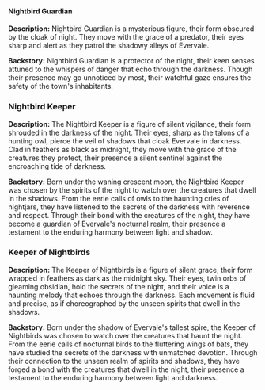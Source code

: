 ﻿#### Nightbird Guardian

**Description:** Nightbird Guardian is a mysterious figure, their form obscured by the cloak of night. They move with the grace of a predator, their eyes sharp and alert as they patrol the shadowy alleys of Evervale.

**Backstory:** Nightbird Guardian is a protector of the night, their keen senses attuned to the whispers of danger that echo through the darkness. Though their presence may go unnoticed by most, their watchful gaze ensures the safety of the town's inhabitants.

### Nightbird Keeper

**Description:** The Nightbird Keeper is a figure of silent vigilance, their form shrouded in the darkness of the night. Their eyes, sharp as the talons of a hunting owl, pierce the veil of shadows that cloak Evervale in darkness. Clad in feathers as black as midnight, they move with the grace of the creatures they protect, their presence a silent sentinel against the encroaching tide of darkness.

**Backstory:** Born under the waning crescent moon, the Nightbird Keeper was chosen by the spirits of the night to watch over the creatures that dwell in the shadows. From the eerie calls of owls to the haunting cries of nightjars, they have listened to the secrets of the darkness with reverence and respect. Through their bond with the creatures of the night, they have become a guardian of Evervale's nocturnal realm, their presence a testament to the enduring harmony between light and shadow.

### Keeper of Nightbirds

**Description:** The Keeper of Nightbirds is a figure of silent grace, their form wrapped in feathers as dark as the midnight sky. Their eyes, twin orbs of gleaming obsidian, hold the secrets of the night, and their voice is a haunting melody that echoes through the darkness. Each movement is fluid and precise, as if choreographed by the unseen spirits that dwell in the shadows.

**Backstory:** Born under the shadow of Evervale's tallest spire, the Keeper of Nightbirds was chosen to watch over the creatures that haunt the night. From the eerie calls of nocturnal birds to the fluttering wings of bats, they have studied the secrets of the darkness with unmatched devotion. Through their connection to the unseen realm of spirits and shadows, they have forged a bond with the creatures that dwell in the night, their presence a testament to the enduring harmony between light and darkness.
